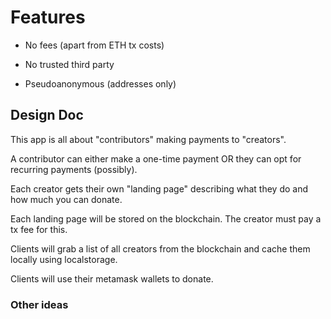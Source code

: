# Features

- No fees (apart from ETH tx costs)

- No trusted third party

- Pseudoanonymous (addresses only)

## Design Doc

This app is all about "contributors" making payments to "creators".

A contributor can either make a one-time payment OR they can opt for recurring payments (possibly).

Each creator gets their own "landing page" describing what they do and how much you can donate.

Each landing page will be stored on the blockchain. The creator must pay a tx fee for this.

Clients will grab a list of all creators from the blockchain and cache them locally using localstorage.

Clients will use their metamask wallets to donate.

### Other ideas


